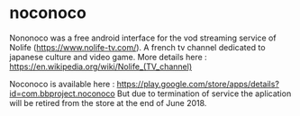 # noconoco
Nononoco was a free android interface for the vod streaming service of Nolife (https://www.nolife-tv.com/).
A french tv channel dedicated to japanese culture and video game. More details here : https://en.wikipedia.org/wiki/Nolife_(TV_channel)

Noconoco is available here : https://play.google.com/store/apps/details?id=com.bbproject.noconoco 
But due to termination of service the aplication will be retired from the store at the end of June 2018.
